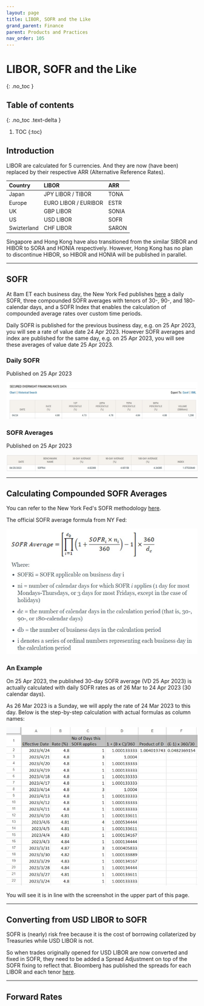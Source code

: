 ```yaml
---
layout: page
title: LIBOR, SOFR and the Like
grand_parent: Finance
parent: Products and Practices
nav_order: 105
---
```


# LIBOR, SOFR and the Like
{: .no_toc }

## Table of contents
{: .no_toc .text-delta }

1. TOC
{:toc}


## Introduction

LIBOR are calculated for 5 currencies. And they are now (have been) replaced by their respective ARR (Alternative Reference Rates). 

| Country    | LIBOR   | ARR   |
|:---------------|:---------------|:--------------|
| Japan  | JPY LIBOR / TIBOR        | TONA   |
| Europe  | EURO LIBOR / EURIBOR        | ESTR   |
| UK  | GBP LIBOR        | SONIA   |
| US  | USD LIBOR        | SOFR   |
| Swizterland  | CHF LIBOR        | SARON   |


Singapore and Hong Kong have also transitioned from the similar SIBOR and HIBOR to SORA and HONIA respectively. However, Hong Kong has no plan to discontinue HIBOR, so HIBOR and HONIA will be published in parallel.

-----

## SOFR

At 8am ET each business day, the New York Fed publishes [here](https://www.newyorkfed.org/markets/reference-rates/sofr) a daily SOFR, three compounded SOFR averages with tenors of 30-, 90-, and 180- calendar days, and a SOFR Index that enables the calculation of compounded average rates over custom time periods.

Daily SOFR is published for the previous business day, e.g. on 25 Apr 2023, you will see a rate of value date 24 Apr 2023. However SOFR averages and index are published for the same day, e.g. on 25 Apr 2023, you will see these averages of value date 25 Apr 2023.

### Daily SOFR 

Published on 25 Apr 2023

![image](/assets/images/SOFR_20230425.jpg)


### SOFR Averages

Published on 25 Apr 2023

![image](/assets/images/SOFR_Avg_20230425.jpg)

------


## Calculating Compounded SOFR Averages

You can refer to the New York Fed's SOFR methodology [here](https://www.newyorkfed.org/markets/reference-rates/additional-information-about-reference-rates#sofr_ai_calculation_methodology).

The official SOFR average formula from NY Fed:

![image](/assets/images/sofr_calc.jpg)


### An Example

On 25 Apr 2023, the published 30-day SOFR average (VD 25 Apr 2023) is actually calculated with daily SOFR rates as of 26 Mar to 24 Apr 2023 (30 calendar days). 

As 26 Mar 2023 is a Sunday, we will apply the rate of 24 Mar 2023 to this day. Below is the step-by-step calculation with actual formulas as column names: 

![image](/assets/images/sofr_30_example.jpg)

You will see it is in line with the screenshot in the upper part of this page.

------


## Converting from USD LIBOR to SOFR

SOFR is (nearly) risk free because it is the cost of borrowing collaterized by Treasuries while USD LIBOR is not.

So when trades originally opened for USD LIBOR are now converted and fixed in SOFR, they need to be added a Spread Adjustment on top of the SOFR fixing to reflect that. Bloomberg has published the spreads for each LIBOR and each tenor [here](/assets/others/IBOR-Fallbacks-LIBOR-Cessation_Announcement_20210305.pdf).


------

## Forward Rates

